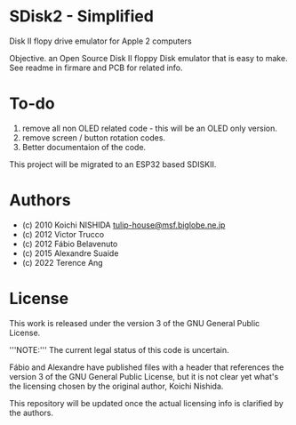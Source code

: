 # SDisk2 - Simplified
Disk II flopy drive emulator for Apple 2 computers

Objective. an Open Source Disk II floppy Disk emulator that is easy to make.
See readme in firmare and PCB for related info. 

# To-do
1. remove all non OLED related code - this will be an OLED only version.
2. remove screen / button rotation codes. 
3. Better documentaion of the code.

This project will be migrated to an ESP32 based SDISKII. 

# Authors
* (c) 2010 Koichi NISHIDA <tulip-house@msf.biglobe.ne.jp>
* (c) 2012 Victor Trucco
* (c) 2012 Fábio Belavenuto
* (c) 2015 Alexandre Suaide
* (c) 2022 Terence Ang

# License
This work is released under the version 3 of the GNU General Public License.

'''NOTE:'''
The current legal status of this code is uncertain.

Fábio and Alexandre have published files with a header that references the version 3 of the GNU General Public License, but it is not clear yet what's the licensing chosen by the original author, Koichi Nishida.

This repository will be updated once the actual licensing info is clarified by the authors.
